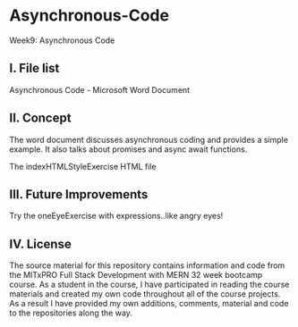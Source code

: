 # Asynchronous-Code
Week9: Asynchronous Code

I. File list
------------
Asynchronous Code - Microsoft Word Document

II. Concept
----------
The word document discusses asynchronous coding and provides a simple example. It also talks about promises and async await functions.

The indexHTMLStyleExercise HTML file 


III. Future Improvements
----------
Try the oneEyeExercise with expressions..like angry eyes!

IV.  License
----------
The source material for this repository contains information and code from the MITxPRO Full Stack Development with MERN 32 week bootcamp course.
As a student in the course, I have participated in reading the course materials and created my own code throughout all of the course projects. As a result I have provided my own additions, comments, material and code to the repositories along the way.
